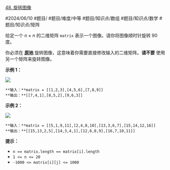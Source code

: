 [48. 旋转图像](https://leetcode.cn/problems/rotate-image/)

#2024/06/10 #题目/ #题目/难度/中等 #题目/知识点/数组 #题目/知识点/数学 #题目/知识点/矩阵 

给定一个 _n_ × _n_ 的二维矩阵 `matrix` 表示一个图像。请你将图像顺时针旋转 90 度。

你必须在 **[原地](https://baike.baidu.com/item/%E5%8E%9F%E5%9C%B0%E7%AE%97%E6%B3%95)** 旋转图像，这意味着你需要直接修改输入的二维矩阵。**请不要** 使用另一个矩阵来旋转图像。

**示例 1：**

![](https://assets.leetcode.com/uploads/2020/08/28/mat1.jpg)
```
**输入：**matrix = [[1,2,3],[4,5,6],[7,8,9]]
**输出：**[[7,4,1],[8,5,2],[9,6,3]]
```
**示例 2：**

![](https://assets.leetcode.com/uploads/2020/08/28/mat2.jpg)
```
**输入：**matrix = [[5,1,9,11],[2,4,8,10],[13,3,6,7],[15,14,12,16]]
**输出：**[[15,13,2,5],[14,3,4,1],[12,6,8,9],[16,7,10,11]]
```
**提示：**

- `n == matrix.length == matrix[i].length`
- `1 <= n <= 20`
- `-1000 <= matrix[i][j] <= 1000`